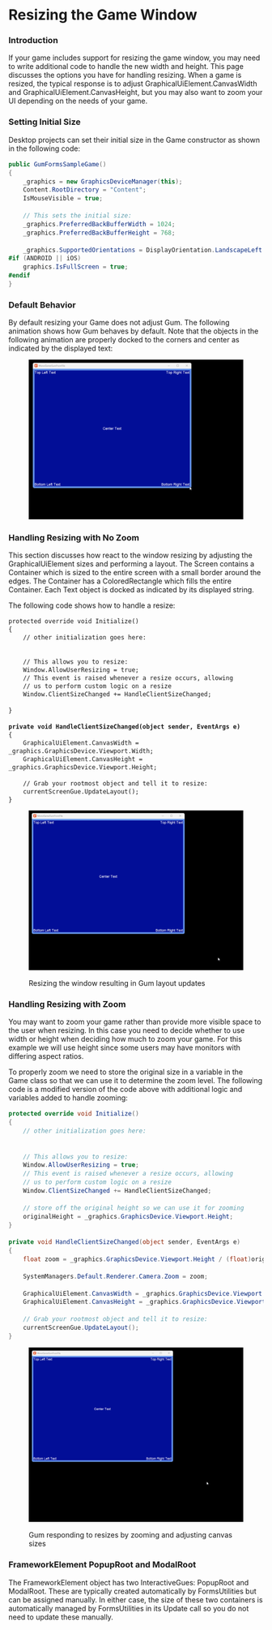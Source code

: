 # Resizing the Game Window

### Introduction

If your game includes support for resizing the game window, you may need to write additional code to handle the new width and height. This page discusses the options you have for handling resizing. When a game is resized, the typical response is to adjust GraphicalUiElement.CanvasWidth and GraphicalUiElement.CanvasHeight, but you may also want to zoom your UI depending on the needs of your game.

### Setting Initial Size

Desktop projects can set their initial size in the Game constructor as shown in the following code:

```csharp
public GumFormsSampleGame()
{
    _graphics = new GraphicsDeviceManager(this);
    Content.RootDirectory = "Content";
    IsMouseVisible = true;

    // This sets the initial size:
    _graphics.PreferredBackBufferWidth = 1024;
    _graphics.PreferredBackBufferHeight = 768;

    _graphics.SupportedOrientations = DisplayOrientation.LandscapeLeft | DisplayOrientation.LandscapeRight;
#if (ANDROID || iOS)
    graphics.IsFullScreen = true;
#endif
}
```

### Default Behavior

By default resizing your Game does not adjust Gum. The following animation shows how Gum behaves by default. Note that the objects in the following animation are properly docked to the corners and center as indicated by the displayed text:

<figure><img src="../../.gitbook/assets/20_06 44 11.gif" alt=""><figcaption></figcaption></figure>

### Handling Resizing with No Zoom

This section discusses how react to the window resizing by adjusting the GraphicalUiElement sizes and performing a layout. The Screen contains a Container which is sized to the entire screen with a small border around the edges. The Container has a ColoredRectangle which fills the entire Container. Each Text object is docked as indicated by its displayed string.

The following code shows how to handle a resize:

<pre class="language-csharp"><code class="lang-csharp">protected override void Initialize()
{
    // other initialization goes here:
    
    
    // This allows you to resize:
    Window.AllowUserResizing = true;
    // This event is raised whenever a resize occurs, allowing
    // us to perform custom logic on a resize
    Window.ClientSizeChanged += HandleClientSizeChanged;

}
<strong>
</strong><strong>private void HandleClientSizeChanged(object sender, EventArgs e)
</strong>{
    GraphicalUiElement.CanvasWidth = _graphics.GraphicsDevice.Viewport.Width;
    GraphicalUiElement.CanvasHeight = _graphics.GraphicsDevice.Viewport.Height;

    // Grab your rootmost object and tell it to resize:
    currentScreenGue.UpdateLayout();
}
</code></pre>

<figure><img src="../../.gitbook/assets/20_07 01 46.gif" alt=""><figcaption><p>Resizing the window resulting in Gum layout updates</p></figcaption></figure>

### Handling Resizing with Zoom

You may want to zoom your game rather than provide more visible space to the user when resizing. In this case you need to decide whether to use width or height when deciding how much to zoom your game. For this example we will use height since some users may have monitors with differing aspect ratios.

To properly zoom we need to store the original size in a variable in the Game class so that we can use it to determine the zoom level. The following code is a modified version of the code above with additional logic and variables added to handle zooming:

```csharp
protected override void Initialize()
{
    // other initialization goes here:
    
    
    // This allows you to resize:
    Window.AllowUserResizing = true;
    // This event is raised whenever a resize occurs, allowing
    // us to perform custom logic on a resize
    Window.ClientSizeChanged += HandleClientSizeChanged;

    // store off the original height so we can use it for zooming
    originalHeight = _graphics.GraphicsDevice.Viewport.Height;
}

private void HandleClientSizeChanged(object sender, EventArgs e)
{
    float zoom = _graphics.GraphicsDevice.Viewport.Height / (float)originalHeight;
    
    SystemManagers.Default.Renderer.Camera.Zoom = zoom;

    GraphicalUiElement.CanvasWidth = _graphics.GraphicsDevice.Viewport.Width/zoom;
    GraphicalUiElement.CanvasHeight = _graphics.GraphicsDevice.Viewport.Height/zoom;

    // Grab your rootmost object and tell it to resize:
    currentScreenGue.UpdateLayout();
}
```

<figure><img src="../../.gitbook/assets/20_07 03 01.gif" alt=""><figcaption><p>Gum responding to resizes by zooming and adjusting canvas sizes</p></figcaption></figure>

### FrameworkElement PopupRoot and ModalRoot

The FrameworkElement object has two InteractiveGues: PopupRoot and ModalRoot. These are typically created automatically by FormsUtilities but can be assigned manually. In either case, the size of these two containers is automatically managed by FormsUtilities in its Update call so you do not need to update these manually.
